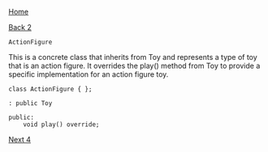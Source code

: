 [Home](page01.md)

[Back 2](page02.md)

```
ActionFigure
```

This is a concrete class that inherits from Toy and represents a type of toy that is an action figure. It overrides the play() method from Toy to provide a specific implementation for an action figure toy.


```
class ActionFigure { };
```

```
: public Toy
```

```
public:
    void play() override;
```


[Next 4](page04.md)
